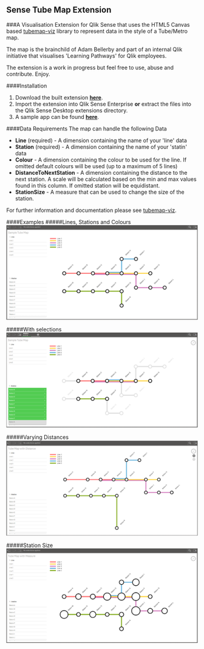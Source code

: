## Sense Tube Map Extension
###A Visualisation Extension for Qlik Sense that uses the HTML5 Canvas based [tubemap-viz](https://github.com/websy85/tubemap-viz) library to represent data in the style of a Tube/Metro map.

The map is the brainchild of Adam Bellerby and part of an internal Qlik initiative that visualises 'Learning Pathways' for Qlik employees.

The extension is a work in progress but feel free to use, abuse and contribute. Enjoy.

####Installation
1. Download the built extension **[here](https://github.com/websy85/sense-tube-map-extension/raw/master/build/sense-tube-map.zip)**.
2. Import the extension into Qlik Sense Enterprise **or** extract the files into the Qlik Sense Desktop extensions directory.
3. A sample app can be found **[here](https://github.com/websy85/sense-tube-map-extension/raw/master/TubeMapExample.qvf)**.

####Data Requirements
The map can handle the following Data
* **Line** (required) - A dimension containing the name of your 'line' data
* **Station** (required) - A dimension containing the name of your 'statin' data
* **Colour** - A dimension containing the colour to be used for the line. If omitted default colours will be used (up to a maximum of 5 lines)
* **DistanceToNextStation** - A dimension containing the distance to the next station. A scale will be calculated based on the min and max values found in this column. If omitted station will be equidistant.
* **StationSize** - A measure that can be used to change the size of the station.

For further information and documentation please see [tubemap-viz](https://github.com/websy85/tubemap-viz).

####Examples
#####Lines, Stations and Colours
![alt text](Standard.png "Standard Map")

#####With selections
![alt text](Selections.png "With Selections")

#####Varying Distances
![alt text](StationDistance.png "Varying Distances")

#####Station Size
![alt text](StationSize.png "Station Size")
